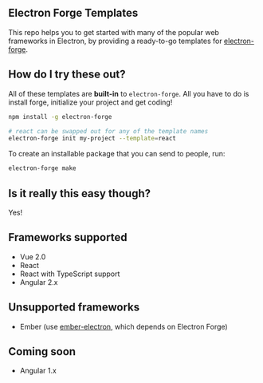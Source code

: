 ## Electron Forge Templates

This repo helps you to get started with many of the popular web frameworks in Electron, by providing a ready-to-go templates for [electron-forge](https://github.com/electron-userland/electron-forge/).

## How do I try these out?

All of these templates are **built-in** to `electron-forge`.  All you have to do is install forge, initialize your project and get coding!

```sh
npm install -g electron-forge

# react can be swapped out for any of the template names
electron-forge init my-project --template=react
```

To create an installable package that you can send to people, run:

```sh
electron-forge make
```

## Is it really this easy though?

Yes!

## Frameworks supported

* Vue 2.0
* React
* React with TypeScript support
* Angular 2.x

## Unsupported frameworks

* Ember (use [ember-electron](https://github.com/felixrieseberg/ember-electron), which depends on Electron Forge)

## Coming soon

* Angular 1.x
